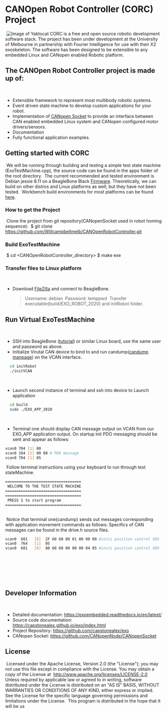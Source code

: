 # CANOpen Robot Controller (CORC) Project

​
![Image of Yaktocat](https://octodex.github.com/images/yaktocat.png)
CORC is a free and open source robotic development software stack. The project has been under development at the University of Melbourne in partnership with Fourier Intelligence for use with their X2 exoskeleton. The software has been designed to be extensible to any embedded Linux and CANopen enabled Robotic platform.
​

## The CANOpen Robot Controller project is made up of:

​

- Extensible framework to represent most multibody robotic systems.
- Event driven state machine to develop custom applications for your robot.
- Implementation of [CANopen Socket](https://github.com/CANopenNode/CANopenSocket) to provide an interface between CAN enabled embedded Linux system and CANopen configured motor drivers/sensors.
- Documentation
- Fully functional application examples.
  ​

## Getting started with CORC

​
We will be running through building and testing a simple test state machine (ExoTestMachine.cpp), the source code can be found in the apps folder of the root directory.
​
The current recommended and tested environment is Debian jessie 8.11 on a BeagleBone Black [Firmware](http://beagleboard.org/latest-images). Theoretically, we can build on other distros and Linux platforms as well, but they have not been tested.
​
Workbench build environments for most platforms can be found [here](https://embeded.readthedocs.io/en/latest/workbench/).
​

### How to get the Project

​
Clone the project from git repository(CANopenSocket used in robot homing sequence):
​
\$ git clone https://github.com/Willcampbellmelb/CANOpenRobotController.git
​

### Build ExoTestMachine

​
$ cd <CANOpenRobotController_directory>
    $ make exe
​

### Transfer files to Linux platform

​

- Download [FileZilla](https://filezilla-project.org/) and connect to BeagleBone.
  ​
  > Username: debian
  > ​
  > Password: temppwd
  > ​
  > Transfer executable(build/EXO_ROBOT_2020) and initRobot folder.
  > ​

## Run Virtual ExoTestMachine

​

- SSH into BeagleBone ([tutorial](https://elinux.org/Beagleboard:Terminal_Shells)) or similar Linux board, use the same user and password as above.
- Initialize Virutal CAN device to bind to and run candump([candump manpage](https://manpages.debian.org/testing/can-utils/candump.1.en.html)) on the VCAN interface.
  ​

```bash
  cd initRobot
  ./initVCAN
```

​

- Launch second instance of terminal and ssh into device to Launch application
  ​

```bash
  cd build
  sudo ./EXO_APP_2020
```

​

- Terminal one should display CAN message output on VCAN from our EXO_APP application output. On startup init PDO messaging should be sent and appear as follows:
  ​

```bash
vcan0 704 [1] 00
vcan0 184 [2] 00 00 # PDO message
vcan0 704 [1] 05
```

​
Follow terminal instructions using your keyboard to run through test stateMachine.
​

```bash
==================================
 WELCOME TO THE TEST STATE MACHINE
==================================
==================================
 PRESS S to start program
==================================
​
```

​
Notice that terminal one(candump) sends out messages corresponding with application movement commands as follows:
Specifics of CAN messages can be found in the drive.h source files.
​

```bash
vcan0  601   [8]  2F 60 60 00 01 00 00 00 #initi position control SDO
vcan0  764   [1]  05
vcan0  601   [8]  80 60 60 00 00 00 04 05 #initi position control SDO
```

​

<!-- ## Run ExoTestMachine on X2
​
Running on the X2 Robot is very similar to the virutal CAN set up, with one adjustment and -->

​

<!-- ### TODO: Event Driven State machine
explain me -->

​

## Developer Information

​

- Detailed documentation: https://exoembedded.readthedocs.io/en/latest/
- Source code documentation: https://capstonealex.github.io/exo/index.html
- Project Repository: https://github.com/capstonealex/exo
- CANopen Socket: https://github.com/CANopenNode/CANopenSocket
  ​

## License

​
Licensed under the Apache License, Version 2.0 (the "License"); you may not use this file except in compliance with the License. You may obtain a copy of the License at
​
http://www.apache.org/licenses/LICENSE-2.0
Unless required by applicable law or agreed to in writing, software distributed under the License is distributed on an "AS IS" BASIS, WITHOUT WARRANTIES OR CONDITIONS OF ANY KIND, either express or implied. See the License for the specific language governing permissions and limitations under the License.
​
This program is distributed in the hope that it will be us

<!-- ## Maintainers -->

